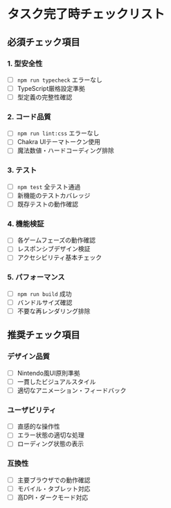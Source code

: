 # タスク完了時チェックリスト

## 必須チェック項目

### 1. 型安全性
- [ ] `npm run typecheck` エラーなし
- [ ] TypeScript厳格設定準拠
- [ ] 型定義の完整性確認

### 2. コード品質
- [ ] `npm run lint:css` エラーなし
- [ ] Chakra UIテーマトークン使用
- [ ] 魔法数値・ハードコーディング排除

### 3. テスト
- [ ] `npm test` 全テスト通過
- [ ] 新機能のテストカバレッジ
- [ ] 既存テストの動作確認

### 4. 機能検証
- [ ] 各ゲームフェーズの動作確認
- [ ] レスポンシブデザイン検証
- [ ] アクセシビリティ基本チェック

### 5. パフォーマンス
- [ ] `npm run build` 成功
- [ ] バンドルサイズ確認
- [ ] 不要な再レンダリング排除

## 推奨チェック項目

### デザイン品質
- [ ] Nintendo風UI原則準拠
- [ ] 一貫したビジュアルスタイル
- [ ] 適切なアニメーション・フィードバック

### ユーザビリティ
- [ ] 直感的な操作性
- [ ] エラー状態の適切な処理
- [ ] ローディング状態の表示

### 互換性
- [ ] 主要ブラウザでの動作確認
- [ ] モバイル・タブレット対応
- [ ] 高DPI・ダークモード対応